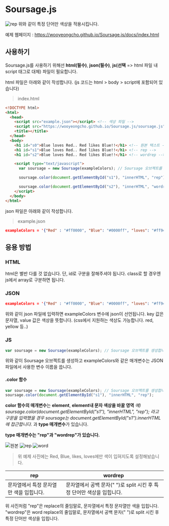 # Soursage.js
![rep](https://drive.google.com/uc?export=download&id=1xzXfsAatuFO_UITgFP27pKvdFCbMmod5 "rep")
위와 같이 특정 단어만 색상을 적용시킵니다.

예제 웹페이지 : <https://wooyeongcho.github.io/Soursage.js/docs/index.html>

## 사용하기
Soursage.js를 사용하기 위해선 **html(필수)**, **json(필수)**, **js(선택** => html 파일 내 script 태그로 대체) 파일이 필요합니다.

html 파일은 아래와 같이 작성합니다. (js 코드는 html > body > script에 포함되어 있습니다)
>index.html
```html
<!DOCTYPE html>
<html>
  <head>
    <script src="example.json"></script> <!-- 색상 파일 -->
    <script src="https://wooyeongcho.github.io/Soursage.js/soursage.js" charset="utf-8"></script> <!-- Soursage.js를 불러옵니다. -->
    <title></title>
  </head>
  <body>
    <h1 id="s0">Blue loves Red.. Red likes Blue!!</h1> <!-- 원본 텍스트 -->
    <h1 id="s1">Blue loves Red.. Red likes Blue!!</h1> <!-- rep -->
    <h1 id="s2">Blue loves Red.. Red likes Blue!!</h1> <!-- wordrep -->

    <script type="text/javascript">
      var soursage = new Soursage(exampleColors); // Soursage 오브젝트를 생성합니다.

      soursage.color(document.getElementById("s1"), "innerHTML", "rep"); // s1 엘리먼트에 특정 단어마다 example.json에서 가져온 색을 입힙니다. rep 방식.

      soursage.color(document.getElementById("s2"), "innerHTML", "wordrep"); // s1 엘리먼트에 특정 단어마다 example.json에서 가져온 색을 입힙니다. wordrep 방식.
    </script>
  </body>
</html>
```

json 파일은 아래와 같이 작성합니다.
>example.json
```json
exampleColors = '{"Red" : "#ff0000", "Blue": "#0000ff", "loves": "#ff9400", "likes": "#ff9400"}'
```

## 응용 방법
### HTML
html은 별반 다를 것 없습니다. 단, id로 구분을 잘해주셔야 됩니다. class로 할 경우엔 js에서 array로 구분하면 됩니다.

### JSON
```json
exampleColors = '{"Red" : "#ff0000", "Blue": "#0000ff", "loves": "#ff9400", "likes": "#ff9400"}'
```
위와 같이 json 파일에 입력하면 exampleColors 변수에 json이 선언됩니다.
key 값은 문자열, value 값은 색상을 뜻합니다. (css에서 지원하는 색상도 가능합니다. red, yellow 등..)

### JS
```js
var soursage = new Soursage(exampleColors); // Soursage 오브젝트를 생성합니다.
```
위와 같이 Soursage 오브젝트를 생성하고 exampleColors와 같은 매개변수는 JSON 파일에서 사용한 변수 이름을 씁니다.

#### .color 함수
```js
var soursage = new Soursage(exampleColors); // Soursage 오브젝트를 생성합니다.
soursage.color(document.getElementById("s1"), "innerHTML", "rep");
```
**color 함수의 매개변수**는 **element**, **element내 문자 색상을 바꿀 영역** _예) soursage.color(document.getElementById("s1"), "innerHTML", "rep"); 라고 구문을 입력했을 경우 soursage는 document.getElementById("s1").innerHTML에 접근합니다._ 과 **type 매개변수**가 있습니다.

**type 매개변수는 "rep"과 "wordrep"가 있습니다.**

![원본](https://drive.google.com/uc?export=download&id=1haJtOmQtu80wZWPO_EYdytBKWFwy-hjj "원본")
![rep](https://drive.google.com/uc?export=download&id=1xzXfsAatuFO_UITgFP27pKvdFCbMmod5 "rep")
![word](https://drive.google.com/uc?export=download&id=19QNc7X6RAWGrFQdmE1LGkgs05zcwVGZd "wordrep")
>위 예제 사진에는 Red, Blue, likes, loves에만 색이 입혀지도록 설정해놨습니다.

rep | wordrep
------------ | -------------
문자열에서 특정 문자열만 색을 입힙니다. | 문자열에서 공백 문자(" ")로 split 시킨 후 특정 단어만 색상을 입힙니다.

위 사진처럼 "rep"은 replace의 줄임말로, 문자열에서 특정 문자열만 색을 입힙니다.
"wordrep"은 word replace의 줄임말로, 문자열에서 공백 문자(" ")로 split 시킨 후 특정 단어만 색상을 입힙니다.

